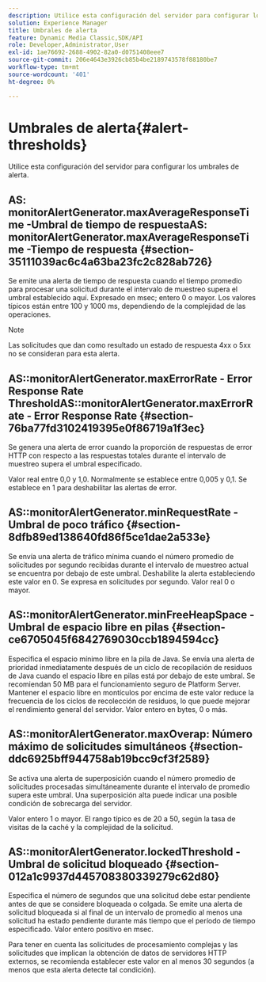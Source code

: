 ```yaml
---
description: Utilice esta configuración del servidor para configurar los umbrales de alerta.
solution: Experience Manager
title: Umbrales de alerta
feature: Dynamic Media Classic,SDK/API
role: Developer,Administrator,User
exl-id: 1ae76692-2688-4902-82a0-d0751408eee7
source-git-commit: 206e4643e3926cb85b4be2189743578f88180be7
workflow-type: tm+mt
source-wordcount: '401'
ht-degree: 0%

---
```


# Umbrales de alerta{#alert-thresholds}

Utilice esta configuración del servidor para configurar los umbrales de alerta.

## AS: monitorAlertGenerator.maxAverageResponseTime -Umbral de tiempo de respuestaAS: monitorAlertGenerator.maxAverageResponseTime -Tiempo de respuesta {#section-35111039ac6c4a63ba23fc2c828ab726}

Se emite una alerta de tiempo de respuesta cuando el tiempo promedio para procesar una solicitud durante el intervalo de muestreo supera el umbral establecido aquí. Expresado en msec; entero 0 o mayor. Los valores típicos están entre 100 y 1000 ms, dependiendo de la complejidad de las operaciones.

>[!NOTE]
>
>Las solicitudes que dan como resultado un estado de respuesta 4xx o 5xx no se consideran para esta alerta.

## AS::monitorAlertGenerator.maxErrorRate - Error Response Rate ThresholdAS::monitorAlertGenerator.maxErrorRate - Error Response Rate {#section-76ba77fd3102419395e0f86719a1f3ec}

Se genera una alerta de error cuando la proporción de respuestas de error HTTP con respecto a las respuestas totales durante el intervalo de muestreo supera el umbral especificado.

Valor real entre 0,0 y 1,0. Normalmente se establece entre 0,005 y 0,1. Se establece en 1 para deshabilitar las alertas de error.

## AS::monitorAlertGenerator.minRequestRate - Umbral de poco tráfico {#section-8dfb89ed138640fd86f5ce1dae2a533e}

Se envía una alerta de tráfico mínima cuando el número promedio de solicitudes por segundo recibidas durante el intervalo de muestreo actual se encuentra por debajo de este umbral. Deshabilite la alerta estableciendo este valor en 0. Se expresa en solicitudes por segundo. Valor real 0 o mayor.

## AS::monitorAlertGenerator.minFreeHeapSpace - Umbral de espacio libre en pilas {#section-ce6705045f6842769030ccb1894594cc}

Especifica el espacio mínimo libre en la pila de Java. Se envía una alerta de prioridad inmediatamente después de un ciclo de recopilación de residuos de Java cuando el espacio libre en pilas está por debajo de este umbral. Se recomiendan 50 MB para el funcionamiento seguro de Platform Server. Mantener el espacio libre en montículos por encima de este valor reduce la frecuencia de los ciclos de recolección de residuos, lo que puede mejorar el rendimiento general del servidor. Valor entero en bytes, 0 o más.

## AS::monitorAlertGenerator.maxOverap: Número máximo de solicitudes simultáneos {#section-ddc6925bff944758ab19bcc9cf3f2589}

Se activa una alerta de superposición cuando el número promedio de solicitudes procesadas simultáneamente durante el intervalo de promedio supera este umbral. Una superposición alta puede indicar una posible condición de sobrecarga del servidor.

Valor entero 1 o mayor. El rango típico es de 20 a 50, según la tasa de visitas de la caché y la complejidad de la solicitud.

## AS::monitorAlertGenerator.lockedThreshold - Umbral de solicitud bloqueado {#section-012a1c9937d445708380339279c62d80}

Especifica el número de segundos que una solicitud debe estar pendiente antes de que se considere bloqueada o colgada. Se emite una alerta de solicitud bloqueada si al final de un intervalo de promedio al menos una solicitud ha estado pendiente durante más tiempo que el período de tiempo especificado. Valor entero positivo en msec.

Para tener en cuenta las solicitudes de procesamiento complejas y las solicitudes que implican la obtención de datos de servidores HTTP externos, se recomienda establecer este valor en al menos 30 segundos (a menos que esta alerta detecte tal condición).
